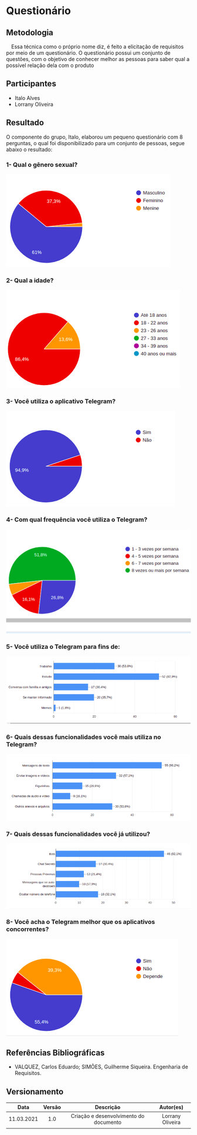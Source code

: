 # Questionário

## Metodologia

<p>&emsp;Essa técnica como o próprio nome diz, é feito a elicitação de requisitos por meio de um questionário. O questionário possui um conjunto de questões, com o objetivo de conhecer melhor as pessoas para saber qual a possível relação dela com o produto </p>

## Participantes
- Italo Alves
- Lorrany Oliveira

## Resultado

<p> O componente do grupo, Italo, elaborou um pequeno questionário com 8 perguntas, o qual foi disponibilizado para um conjunto de pessoas, segue abaixo o resultado: </p>

### 1- Qual o gênero sexual?
![](../assets/elicitacao/grafico1.png)

### 2- Qual a idade? 
![](../assets/elicitacao/grafico2.png)

### 3- Você utiliza o aplicativo Telegram?
![](../assets/elicitacao/grafico3.png)

### 4- Com qual frequência você utiliza o Telegram?
![](../assets/elicitacao/grafico4.png)

### 5- Você utiliza o Telegram para fins de:
![](../assets/elicitacao/grafico5.png)

### 6- Quais dessas funcionalidades você mais utiliza no Telegram?
![](../assets/elicitacao/grafico6.png)

### 7- Quais dessas funcionalidades você já utilizou?
![](../assets/elicitacao/grafico7.png)

### 8- Você acha o Telegram melhor que os aplicativos concorrentes?
![](../assets/elicitacao/grafico8.png)



## Referências Bibliográficas
- VALQUEZ, Carlos Eduardo; SIMÕES, Guilherme Siqueira. Engenharia de Requisitos. 


## Versionamento
|   Data   | Versão |        Descrição        |            Autor(es)           |
| :------: | :----: | :---------------------: | :----------------------------: |
|11.03.2021|   1.0  |Criação e desenvolvimento do documento|Lorrany Oliveira|
|          |        |                         |                                |
